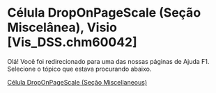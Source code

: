 
# Célula DropOnPageScale (Seção Miscelânea), Visio [Vis_DSS.chm60042]

Olá! Você foi redirecionado para uma das nossas páginas de Ajuda F1. Selecione o tópico que estava procurando abaixo.

[Célula DropOnPageScale (Seção Miscellaneous)](http://msdn.microsoft.com/library/8927f811-7d8e-ed54-9eec-b86a781168dd%28Office.15%29.aspx)
